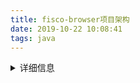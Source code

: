 ```yaml
---
title: fisco-browser项目架构
date: 2019-10-22 10:08:41
tags: java
---
```

<details>
  <summary>详细信息</summary>
从微众的fisco-browser开源区块链浏览器中学习java和后端项目架构。

目录结构：

- base
- config 
- controller
- entity
- mapper
- schedule
- service
- util



base: 基础，包括错误处理exception文件夹，所有controller的父类BaseController,自定义状态码ConstantCode，String类型常量Constants，状态码对象RetCode(包含一个String 和一个Integer类型)



config: 基础配置，具体还没太弄明白，以后填坑



controller：路由



entity: 数据实体定义，由service层调用，返回给前端



mapper： 数据到数据库的映射



schedule:  用springboot自带的定时任务功能将区块链上数据导入数据库



service： 由路由层调用，建立实体对象，从数据库中拿数据给实体对象，处理逻辑，返回



util: 组件，包括Web3Rpc区块链交互组件,读取压缩文件,时间组件等等，暂时没弄太明白，等有时间填坑

</details>